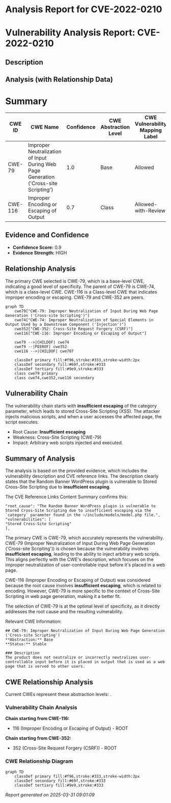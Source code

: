 # Analysis Report for CVE-2022-0210

# Vulnerability Analysis Report: CVE-2022-0210

## Description



## Analysis (with Relationship Data)

# Summary
| CWE ID | CWE Name | Confidence | CWE Abstraction Level | CWE Vulnerability Mapping Label | CWE-Vulnerability Mapping Notes |
|---|---|---|---|---|---|
| CWE-79 | Improper Neutralization of Input During Web Page Generation ('Cross-site Scripting') | 1.0 | Base | Allowed | Primary CWE |
| CWE-116 | Improper Encoding or Escaping of Output | 0.7 | Class | Allowed-with-Review | Secondary Candidate |

## Evidence and Confidence

*   **Confidence Score:** 0.9
*   **Evidence Strength:** HIGH

## Relationship Analysis
The primary CWE selected is CWE-79, which is a base-level CWE, indicating a good level of specificity. The parent of CWE-79 is CWE-74, which is a class-level CWE.
CWE-116 is a Class-level CWE that indicates improper encoding or escaping.
CWE-79 and CWE-352 are peers.

```mermaid
graph TD
    cwe79["CWE-79: Improper Neutralization of Input During Web Page Generation ('Cross-site Scripting')"]
    cwe74["CWE-74: Improper Neutralization of Special Elements in Output Used by a Downstream Component ('Injection')"]
    cwe352["CWE-352: Cross-Site Request Forgery (CSRF)"]
    cwe116["CWE-116: Improper Encoding or Escaping of Output"]

    cwe79 -->|CHILDOF| cwe74
    cwe79 --|PEEROF| cwe352
    cwe116 -->|CHILDOF| cwe707

    classDef primary fill:#f96,stroke:#333,stroke-width:2px
    classDef secondary fill:#69f,stroke:#333
    classDef tertiary fill:#9e9,stroke:#333
    class cwe79 primary
    class cwe74,cwe352,cwe116 secondary
```

## Vulnerability Chain
The vulnerability chain starts with **insufficient escaping** of the category parameter, which leads to stored Cross-Site Scripting (XSS). The attacker injects malicious scripts, and when a user accesses the affected page, the script executes.
  - Root Cause: **Insufficient escaping**
  - Weakness: Cross-Site Scripting (CWE-79)
  - Impact: Arbitrary web scripts injected and executed.

## Summary of Analysis
The analysis is based on the provided evidence, which includes the vulnerability description and CVE reference links. The description clearly states that the Random Banner WordPress plugin is vulnerable to Stored Cross-Site Scripting due to **insufficient escaping**.

The CVE Reference Links Content Summary confirms this:
```
"root_cause": "The Random Banner WordPress plugin is vulnerable to Stored Cross-Site Scripting due to insufficient escaping via the `category` parameter found in the ~/include/models/model.php file.",
"vulnerabilities": [
"Stored Cross-Site Scripting"
],
```
The primary CWE is CWE-79, which accurately represents the vulnerability.
CWE-79 (Improper Neutralization of Input During Web Page Generation ('Cross-site Scripting')) is chosen because the vulnerability involves **insufficient escaping**, leading to the ability to inject arbitrary web scripts. This aligns perfectly with the CWE's description, which focuses on the improper neutralization of user-controllable input before it's placed in a web page.

CWE-116 (Improper Encoding or Escaping of Output) was considered because the root cause involves **insufficient escaping**, which is related to encoding. However, CWE-79 is more specific to the context of Cross-Site Scripting in web page generation, making it a better fit.

The selection of CWE-79 is at the optimal level of specificity, as it directly addresses the root cause and the resulting vulnerability.

Relevant CWE Information:
```
## CWE-79: Improper Neutralization of Input During Web Page Generation ('Cross-site Scripting')
**Abstraction:** Base
**Status:** Stable

### Description
The product does not neutralize or incorrectly neutralizes user-controllable input before it is placed in output that is used as a web page that is served to other users.
```


## CWE Relationship Analysis

Current CWEs represent these abstraction levels: .


### Vulnerability Chain Analysis

**Chain starting from CWE-116:**
- 116 (Improper Encoding or Escaping of Output) - ROOT


**Chain starting from CWE-352:**
- 352 (Cross-Site Request Forgery (CSRF)) - ROOT



### CWE Relationship Diagram

```mermaid
graph TD
    classDef primary fill:#f96,stroke:#333,stroke-width:2px
    classDef secondary fill:#69f,stroke:#333
    classDef tertiary fill:#9e9,stroke:#333
```



*Report generated on 2025-03-31 09:01:09*
